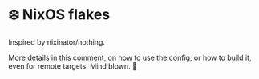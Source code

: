 # ❄️ NixOS flakes

Inspired by nixinator/nothing.

[nixinator/nothing]: ahttps://github.com/nixinator/nothing.

More details [in this comment][1], on how to use the config, or how to build it, even for remote targets. Mind blown. 🤯

[1]: https://discourse.nixos.org/t/proper-way-to-build-a-remote-system-with-flakes/17661/12
